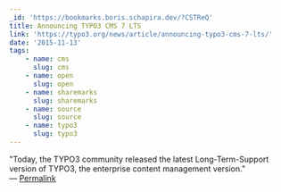 ```yaml
---
_id: 'https://bookmarks.boris.schapira.dev/?CSTReQ'
title: Announcing TYPO3 CMS 7 LTS
link: 'https://typo3.org/news/article/announcing-typo3-cms-7-lts/'
date: '2015-11-13'
tags:
    - name: cms
      slug: cms
    - name: open
      slug: open
    - name: sharemarks
      slug: sharemarks
    - name: source
      slug: source
    - name: typo3
      slug: typo3
---
```


&quot;Today, the TYPO3 community released the latest Long-Term-Support version
of TYPO3, the enterprise content management version.&quot; <br>&#8212;
<a href="https://bookmarks.boris.schapira.dev/?CSTReQ" title="Permalink">Permalink</a>
